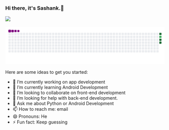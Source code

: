 ### Hi there, it's Sashank.👋

<img src="https://github-readme-stats.vercel.app/api?username=lordmomo&&show_icons=true&title_color=ffffff&icon_color=bb2acf&text_color=daf7dc&bg_color=151515">

![Snake gif](https://github.com/lordmomo/lordmomo/blob/main/output/github-contribution-grid-snake.gif)

Here are some ideas to get you started:

- 🔭 I’m currently working on app development
- 🌱 I’m currently learning Android Development
- 👯 I’m looking to collaborate on front-end development
- 🤔 I’m looking for help with back-end development.
- 💬 Ask me about Python or Android Development
- 📫 How to reach me: email
- 😄 Pronouns: He
- ⚡ Fun fact: Keep guessing

